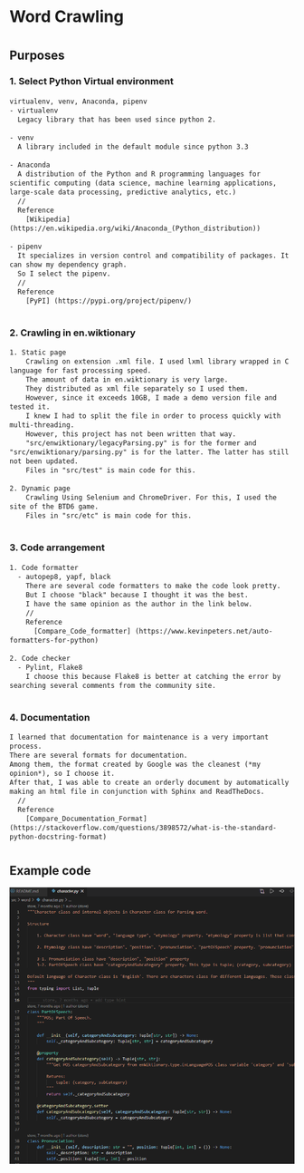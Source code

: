 # **Word Crawling**

#
## Purposes
### 1. Select Python Virtual environment
    virtualenv, venv, Anaconda, pipenv
    - virtualenv
      Legacy library that has been used since python 2. 

    - venv
      A library included in the default module since python 3.3 

    - Anaconda
      A distribution of the Python and R programming languages for scientific computing (data science, machine learning applications, large-scale data processing, predictive analytics, etc.)
      //
      Reference
        [Wikipedia] (https://en.wikipedia.org/wiki/Anaconda_(Python_distribution))

    - pipenv
      It specializes in version control and compatibility of packages. It can show my dependency graph.
      So I select the pipenv.
      //
      Reference
        [PyPI] (https://pypi.org/project/pipenv/)

#
### 2. Crawling in en.wiktionary
    1. Static page
        Crawling on extension .xml file. I used lxml library wrapped in C language for fast processing speed.
        The amount of data in en.wiktionary is very large.
        They distributed as xml file separately so I used them. 
        However, since it exceeds 10GB, I made a demo version file and tested it. 
        I knew I had to split the file in order to process quickly with multi-threading.
        However, this project has not been written that way.
        "src/enwiktionary/legacyParsing.py" is for the former and "src/enwiktionary/parsing.py" is for the latter. The latter has still not been updated.
        Files in "src/test" is main code for this.

    2. Dynamic page
        Crawling Using Selenium and ChromeDriver. For this, I used the site of the BTD6 game.
        Files in "src/etc" is main code for this.
    
#
### 3. Code arrangement
    1. Code formatter
      - autopep8, yapf, black
        There are several code formatters to make the code look pretty.
        But I choose "black" because I thought it was the best.
        I have the same opinion as the author in the link below.
        //
        Reference
          [Compare_Code_formatter] (https://www.kevinpeters.net/auto-formatters-for-python)

    2. Code checker
      - Pylint, Flake8
        I choose this because Flake8 is better at catching the error by searching several comments from the community site. 

#
### 4. Documentation
    I learned that documentation for maintenance is a very important process.
    There are several formats for documentation. 
    Among them, the format created by Google was the cleanest (*my opinion*), so I choose it.
    After that, I was able to create an orderly document by automatically making an html file in conjunction with Sphinx and ReadTheDocs. 
      //
      Reference
        [Compare_Documentation_Format] (https://stackoverflow.com/questions/3898572/what-is-the-standard-python-docstring-format)


#
#
## Example code
![example code](wordcrawling/rsrc/README-example.png)